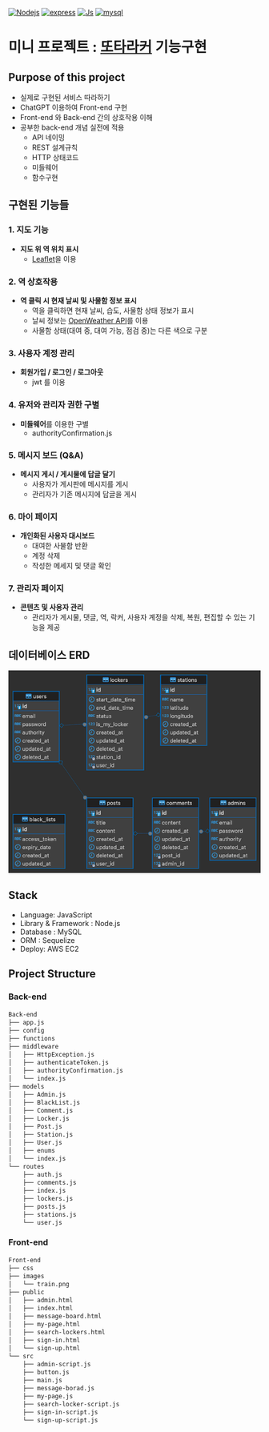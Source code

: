 
[![Nodejs](https://img.shields.io/badge/Platform-Node.js-green)](https://nodejs.org/en)
[![express](https://img.shields.io/badge/Web_frame-express.js-white)](https://nodejs.org/en)
[![Js](https://img.shields.io/badge/code-JavaScript-blue)](https://developer.mozilla.org/en-US/docs/Web/JavaScript)
[![mysql](https://img.shields.io/badge/DBMS-MySQL-orange)](https://www.mysql.com/)


# 미니 프로젝트 :  [또타라커](https://apps.apple.com/kr/app/t-locker-%EB%98%90%ED%83%80%EB%9D%BC%EC%BB%A4-%EC%A7%80%ED%95%98%EC%B2%A0-%EB%AC%BC%ED%92%88-%EB%B3%B4%EA%B4%80-%EC%A0%84%EB%8B%AC%ED%95%A8/id1503291383) 기능구현


## Purpose of this project
- 실제로 구현된 서비스 따라하기
- ChatGPT 이용하여 Front-end 구현
- Front-end 와 Back-end 간의 상호작용 이해
- 공부한 back-end 개념 실전에 적용
  - API 네이밍
  - REST 설계규칙
  - HTTP 상태코드
  - 미들웨어
  - 함수구현


## 구현된 기능들

### 1. 지도 기능
- **지도 위 역 위치 표시**
  - [Leaflet](https://leafletjs.com/)을 이용

### 2. 역 상호작용

- **역 클릭 시 현재 날씨 및 사물함 정보 표시**
    - 역을 클릭하면 현재 날씨, 습도, 사물함 상태 정보가 표시
    - 날씨 정보는 [OpenWeather API](https://openweathermap.org/api)를 이용
    - 사물함 상태(대여 중, 대여 가능, 점검 중)는 다른 색으로 구분

### 3. 사용자 계정 관리
- **회원가입 / 로그인 / 로그아웃**
    - jwt 를 이용
 
### 4. 유저와 관리자 권한 구별
- **미들웨어**를 이용한 구별
  - authorityConfirmation.js

### 5. 메시지 보드 (Q&A)

- **메시지 게시 / 게시물에 답글 달기**
    - 사용자가 게시판에 메시지를 게시
    - 관리자가 기존 메시지에 답글을 게시


### 6. 마이 페이지
- **개인화된 사용자 대시보드**
    - 대여한 사물함 반환
    - 계정 삭제
    - 작성한 메세지 및 댓글 확인

### 7. 관리자 페이지
- **콘텐츠 및 사용자 관리**
    - 관리자가 게시물, 댓글, 역, 락커, 사용자 계정을 삭제, 복원, 편집할 수 있는 기능을 제공

## 데이터베이스 ERD
![ERD 설명](ERD-2.png)

## Stack
- Language: JavaScript
- Library & Framework : Node.js
- Database : MySQL
- ORM : Sequelize
- Deploy: AWS EC2


## Project Structure

### Back-end
```
Back-end
├── app.js
├── config
├── functions
├── middleware
│   ├── HttpException.js
│   ├── authenticateToken.js
│   ├── authorityConfirmation.js
│   └── index.js
├── models
│   ├── Admin.js
│   ├── BlackList.js
│   ├── Comment.js
│   ├── Locker.js
│   ├── Post.js
│   ├── Station.js
│   ├── User.js
│   ├── enums
│   └── index.js
└── routes
    ├── auth.js
    ├── comments.js
    ├── index.js
    ├── lockers.js
    ├── posts.js
    ├── stations.js
    └── user.js
```
### Front-end
```
Front-end
├── css
├── images
│   └── train.png
├── public
│   ├── admin.html
│   ├── index.html
│   ├── message-board.html
│   ├── my-page.html
│   ├── search-lockers.html
│   ├── sign-in.html
│   └── sign-up.html
└── src
    ├── admin-script.js
    ├── button.js
    ├── main.js
    ├── message-borad.js
    ├── my-page.js
    ├── search-locker-script.js
    ├── sign-in-script.js
    └── sign-up-script.js
```
